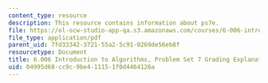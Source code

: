 ```yaml
---
content_type: resource
description: This resource contains information about ps7e.
file: https://ol-ocw-studio-app-qa.s3.amazonaws.com/courses/6-006-introduction-to-algorithms-fall-2011/04995d68cc9c9be411151f0d4464126a_MIT6_006F11_ps7e.pdf
file_type: application/pdf
parent_uid: 7fd33342-3721-55a2-5c91-0269de56eb8f
resourcetype: Document
title: 6.006 Introduction to Algorithms, Problem Set 7 Grading Explanation
uid: 04995d68-cc9c-9be4-1115-1f0d4464126a
---
```

